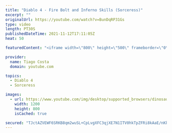 ```yaml
---
title: "Diablo 4 - Fire Bolt and Inferno Skills (Sorceress)"
excerpt: ""
originalUrl: https://youtube.com/watch?v=BunDqRP31Gs
type: video
length: PT30S
publishedDateTime: 2021-11-12T17:11:05Z
heat: 50

featuredContent: "<iframe width=\"800\" height=\"500\" frameborder=\"0\" src=\"https://www.youtube.com/embed/BunDqRP31Gs\" allow=\"accelerometer; autoplay; encrypted-media; gyroscope; picture-in-picture\" allowfullscreen></iframe>"

provider:
  name: Tiago Costa
  domain: youtube.com

topics:
  - Diablo 4
  - Sorceress

images:
  - url: https://www.youtube.com/img/desktop/supported_browsers/dinosaur.png
    width: 1200
    height: 800
    isCached: true

secured: "TJctAZVEWF6SRKB8qm2wuSL+CpLvgXFC3qjXE7N1ITV0hkTpZFRi8kAaE/nKkRuDb2E2tWfStHsNbJwRYR666tikAQPjns0Ztbhl7j0qqlnTstL1ESNyPJv7fl7cC5GvEI1G8Ob6G1lFht84TKCmFazZbgdygYYe6Jn9EapYJQsO/vhprvBEGyrAlMM28boKfo/crepaTbeXyoWsfuQOK8NEU6N4Nh2AXD8Jj+SAShDAYm9myFQPL9wJw/7945vUhUB3gNRjOARoEigWLuzLmii1Inn8iRVkzgWT9S/WuPhx4SzAq5IXoQxVQYdU2SCSfIDz9NIJLTk2smnq4MS/LQUAOW0HABfzPcw62FASSSQvffXYEOfLP8RqPzotKVXgsGiTSyIuwpj5V5P3sWduz5S9gNhpQw2X1QoD9RFX/x4=;Gvd+hneLafqjVrLmoXrlWA=="
---
```


